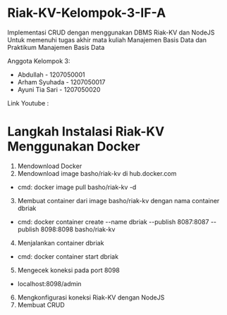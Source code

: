 # Riak-KV-Kelompok-3-IF-A
Implementasi CRUD dengan menggunakan DBMS Riak-KV dan NodeJS
Untuk memenuhi tugas akhir mata kuliah Manajemen Basis Data dan Praktikum Manajemen Basis Data

Anggota Kelompok 3:
- Abdullah - 1207050001
- Arham Syuhada - 1207050017
- Ayuni Tia Sari - 1207050020

Link Youtube :

# Langkah Instalasi Riak-KV Menggunakan Docker
1. Mendownload Docker
2. Mendownload image basho/riak-kv di hub.docker.com
- cmd: docker image pull basho/riak-kv -d
3. Membuat container dari image basho/riak-kv dengan nama container dbriak
- cmd: docker container create --name dbriak --publish 8087:8087 --publish 8098:8098 basho/riak-kv
4. Menjalankan container dbriak
- cmd: docker container start dbriak
5. Mengecek koneksi pada port 8098
- localhost:8098/admin
6. Mengkonfigurasi koneksi Riak-KV dengan NodeJS
7. Membuat CRUD
